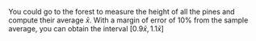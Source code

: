 You could go to the forest to measure the height of all the pines and compute their average $\bar{x}$. With a margin of error of $10\%$ from the sample average, you can obtain the interval $[0.9 \bar{x}, 1.1 \bar{x}]$
